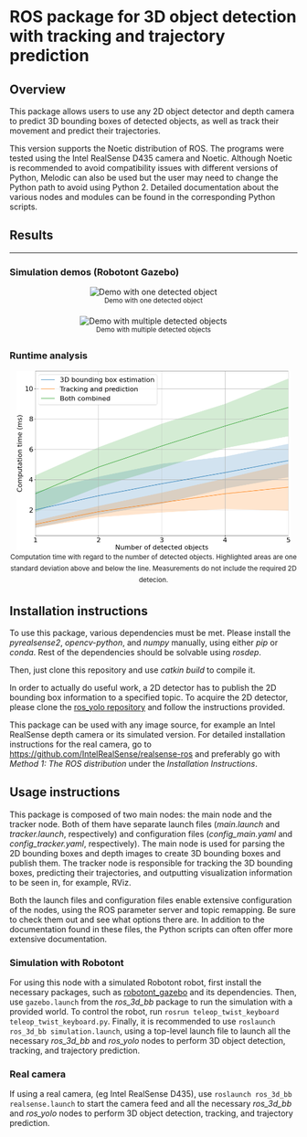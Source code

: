 # ROS package for 3D object detection with tracking and trajectory prediction

## Overview
This package allows users to use any 2D object detector and depth camera to predict 3D bounding boxes of detected objects, as well as track their movement and predict their trajectories.

This version supports the Noetic distribution of ROS. The programs were tested using the Intel RealSense D435 camera and Noetic. Although Noetic is recommended to avoid compatibility issues with different versions of Python, Melodic can also be used but the user may need to change the Python path to avoid using Python 2. Detailed documentation about the various nodes and modules can be found in the corresponding Python scripts.

## Results
---
### Simulation demos (Robotont Gazebo)
<p align="center">
    <img src="media/ros_3d_bb_demo_1.gif" width="480" alt="Demo with one detected object" />
    <br>
    <sup>Demo with one detected object</sup>
</p>

<p align="center">
    <img src="media/ros_3d_bb_demo_2.gif" width="480" alt="Demo with multiple detected objects" />
    <br>
    <sup>Demo with multiple detected objects</sup>
</div>

### Runtime analysis
<p align="center">
    <img src="media/computation.png" width="480" alt="Demo with multiple detected objects" />
    <br>
    <sup>Computation time with regard to the number of detected objects. Highlighted areas are one standard deviation above and below the line. Measurements do not include the required 2D detecion.</sup>
</div>

## Installation instructions
To use this package, various dependencies must be met. Please install the _pyrealsense2_, _opencv-python_, and _numpy_ manually, using either _pip_ or _conda_. Rest of the dependencies should be solvable using _rosdep_.

Then, just clone this repository and use _catkin build_ to compile it.

In order to actually do useful work, a 2D detector has to publish the 2D bounding box information to a specified topic. To acquire the 2D detector, please clone the [ros_yolo repository](https://github.com/Jyrijoul/ros_yolo) and follow the instructions provided.

This package can be used with any image source, for example an Intel RealSense depth camera or its simulated version. For detailed installation instructions for the real camera, go to https://github.com/IntelRealSense/realsense-ros and preferably go with _Method 1: The ROS distribution_ under the _Installation Instructions_.

## Usage instructions

This package is composed of two main nodes: the main node and the tracker node. Both of them have separate launch files (_main.launch_ and _tracker.launch_, respectively) and configuration files (_config_main.yaml_ and _config_tracker.yaml_, respectively). The main node is used for parsing the 2D bounding boxes and depth images to create 3D bounding boxes and publish them. The tracker node is responsible for tracking the 3D bounding boxes, predicting their trajectories, and outputting visualization information to be seen in, for example, RViz.

Both the launch files and configuration files enable extensive configuration of the nodes, using the ROS parameter server and topic remapping. Be sure to check them out and see what options there are. In addition to the documentation found in these files, the Python scripts can often offer more extensive documentation.

### Simulation with Robotont
For using this node with a simulated Robotont robot, first install the necessary packages, such as [robotont_gazebo](https://github.com/robotont/robotont_gazebo) and its dependencies. Then, use ```gazebo.launch``` from the _ros_3d_bb_ package to run the simulation with a provided world. To control the robot, run ```rosrun teleop_twist_keyboard teleop_twist_keyboard.py```. Finally, it is recommended to use ```roslaunch ros_3d_bb simulation.launch```, using a top-level launch file to launch all the necessary _ros_3d_bb_ and _ros_yolo_ nodes to perform 3D object detection, tracking, and trajectory prediction.

### Real camera
If using a real camera, (eg Intel RealSense D435), use ```roslaunch ros_3d_bb realsense.launch``` to start the camera feed and all the necessary _ros_3d_bb_ and _ros_yolo_ nodes to perform 3D object detection, tracking, and trajectory prediction.